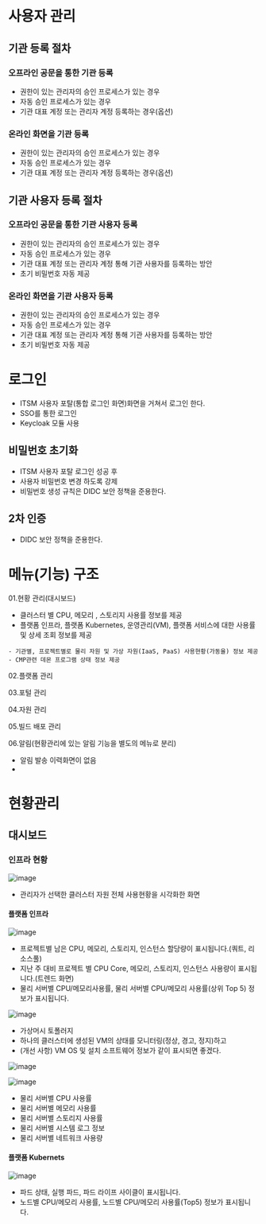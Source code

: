 # 사용자 관리
## 기관 등록 절차
### 오프라인 공문을 통한 기관 등록
- 권한이 있는 관리자의 승인 프로세스가 있는 경우
- 자동 승인 프로세스가 있는 경우
- 기관 대표 계정 또는 관리자 계정 등록하는 경우(옵션)

### 온라인 화면을 기관 등록
- 권한이 있는 관리자의 승인 프로세스가 있는 경우
- 자동 승인 프로세스가 있는 경우
- 기관 대표 계정 또는 관리자 계정 등록하는 경우(옵션)

## 기관 사용자 등록 절차
### 오프라인 공문을 통한 기관 사용자 등록
- 권한이 있는 관리자의 승인 프로세스가 있는 경우
- 자동 승인 프로세스가 있는 경우
- 기관 대표 계정 또는 관리자 계정 통해 기관 사용자를 등록하는 방안
- 초기 비밀번호 자동 제공

### 온라인 화면을 기관 사용자 등록
- 권한이 있는 관리자의 승인 프로세스가 있는 경우
- 자동 승인 프로세스가 있는 경우
- 기관 대표 계정 또는 관리자 계정 통해 기관 사용자를 등록하는 방안
- 초기 비밀번호 자동 제공

# 로그인
- ITSM 사용자 포탈(통합 로그인 화면)화면을 거쳐서 로그인 한다.
- SSO를 통한 로그인
- Keycloak 모듈 사용

## 비밀번호 초기화
- ITSM 사용자 포탈 로그인 성공 후
- 사용자 비밀번호 변경 하도록 강제
- 비밀번호 생성 규칙은 DIDC 보안 정책을 준용한다.

## 2차 인증
- DIDC 보안 정책을 준용한다.


# 메뉴(기능) 구조
01.현황 관리(대시보드)
- 클러스터 별 CPU, 메모리 , 스토리지 사용률 정보를 제공
- 플랫폼 인프라, 플랫폼 Kubernetes, 운영관리(VM), 플랫폼 서비스에 대한 사용률 및 상세 조회 정보를 제공

```
- 기관별, 프로젝트별로 물리 자원 및 가상 자원(IaaS, PaaS) 사용현황(가동율) 정보 제공
- CMP관련 데몬 프로그램 상태 정보 제공

```

02.플랫폼 관리

03.포털 관리

04.자원 관리

05.빌드 배포 관리

06.알림(현황관리에 있는 알림 기능을 별도의 메뉴로 분리)
- 알림 발송 이력화면이 없음
- 
# 현황관리
## 대시보드
### 인프라 현황

![image](https://user-images.githubusercontent.com/102650331/213425534-e245ef6e-e07b-4af8-a783-e11bf50c1347.png)
- 관리자가 선택한 클러스터 자원 전체 사용현황을 시각화한 화면

#### 플랫폼 인프라
![image](https://user-images.githubusercontent.com/102650331/213426752-41d83c72-3068-4923-8cc5-3e45979b3440.png)
- 프로젝트별 남은 CPU, 메모리, 스토리지, 인스턴스 할당량이 표시됩니다.(쿼트, 리소스풀)
- 지난 주 대비 프로젝트 별 CPU Core, 메모리, 스토리지, 인스턴스 사용량이 표시됩니다.(트렌드 화면)
- 물리 서버별 CPU/메모리사용률, 물리 서버별 CPU/메모리 사용률(상위 Top 5) 정보가 표시됩니다.


![image](https://user-images.githubusercontent.com/102650331/213427571-6d54db0b-ba08-4b26-bca8-58c39af2d9bb.png)
- 가상머시 토폴러지
- 하나의 클러스터에 생성된 VM의 상태를 모니터링(정상, 경고, 정지)하고
- (개선 사항) VM OS 및 설치 소프트웨어 정보가 같이 표시되면 좋겠다.

![image](https://user-images.githubusercontent.com/102650331/213429165-778eb8a2-beb1-451e-b5c9-9af8c82edc85.png)

![image](https://user-images.githubusercontent.com/102650331/213429594-c2e97eb5-0730-4aff-9149-3890fcb38742.png)

- 물리 서버별 CPU 사용률
- 물리 서버별 메모리 사용률
- 물리 서버별 스토리지 사용률
- 물리 서버별 시스템 로그 정보
- 물리 서버별 네트워크 사용량

#### 플랫폼 Kubernets
![image](https://user-images.githubusercontent.com/102650331/213430408-93e899e8-232c-4eda-b50b-85141ace1773.png)

- 파드 상태, 실행 파드, 파드 라이프 사이클이 표시됩니다.
- 노드별 CPU/메모리 사용률, 노드별 CPU/메모리 사용률(Top5) 정보가 표시됩니다.


